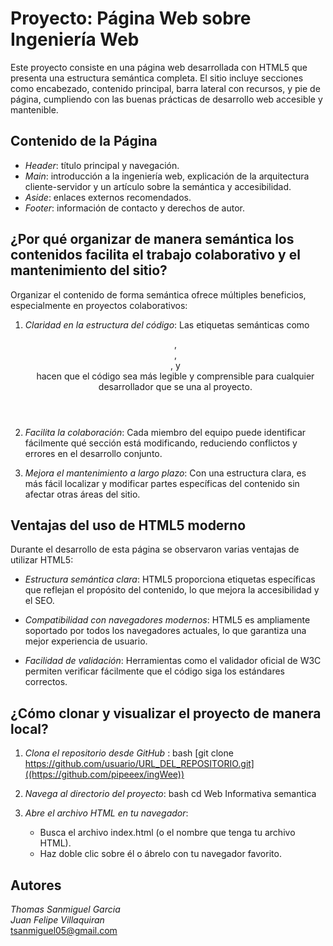 # Proyecto: Página Web sobre Ingeniería Web

Este proyecto consiste en una página web desarrollada con HTML5 que presenta una estructura semántica completa. El sitio incluye secciones como encabezado, contenido principal, barra lateral con recursos, y pie de página, cumpliendo con las buenas prácticas de desarrollo web accesible y mantenible.

## Contenido de la Página

- *Header*: título principal y navegación.
- *Main*: introducción a la ingeniería web, explicación de la arquitectura cliente-servidor y un artículo sobre la semántica y accesibilidad.
- *Aside*: enlaces externos recomendados.
- *Footer*: información de contacto y derechos de autor.

## ¿Por qué organizar de manera semántica los contenidos facilita el trabajo colaborativo y el mantenimiento del sitio?

Organizar el contenido de forma semántica ofrece múltiples beneficios, especialmente en proyectos colaborativos:

1. *Claridad en la estructura del código*: Las etiquetas semánticas como <header>, <main>, <article>, y <footer> hacen que el código sea más legible y comprensible para cualquier desarrollador que se una al proyecto.

2. *Facilita la colaboración*: Cada miembro del equipo puede identificar fácilmente qué sección está modificando, reduciendo conflictos y errores en el desarrollo conjunto.

3. *Mejora el mantenimiento a largo plazo*: Con una estructura clara, es más fácil localizar y modificar partes específicas del contenido sin afectar otras áreas del sitio.

## Ventajas del uso de HTML5 moderno

Durante el desarrollo de esta página se observaron varias ventajas de utilizar HTML5:

-  *Estructura semántica clara*: HTML5 proporciona etiquetas específicas que reflejan el propósito del contenido, lo que mejora la accesibilidad y el SEO.

-  *Compatibilidad con navegadores modernos*: HTML5 es ampliamente soportado por todos los navegadores actuales, lo que garantiza una mejor experiencia de usuario.

-  *Facilidad de validación*: Herramientas como el validador oficial de W3C permiten verificar fácilmente que el código siga los estándares correctos.

## ¿Cómo clonar y visualizar el proyecto de manera local?

1. *Clona el repositorio desde GitHub* :
   bash
   [git clone https://github.com/usuario/URL_DEL_REPOSITORIO.git]((https://github.com/pipeeex/ingWee))
   

2. *Navega al directorio del proyecto*:
   bash
   cd Web Informativa semantica
   

3. *Abre el archivo HTML en tu navegador*:
   - Busca el archivo index.html (o el nombre que tenga tu archivo HTML).
   - Haz doble clic sobre él o ábrelo con tu navegador favorito.

## Autores

*Thomas Sanmiguel Garcia*  
*Juan Felipe Villaquiran*  
tsanmiguel05@gmail.com
